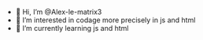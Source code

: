 - 👋 Hi, I’m @Alex-le-matrix3
- 👀 I’m interested in codage more precisely in js and html
- 🌱 I’m currently learning js and html
